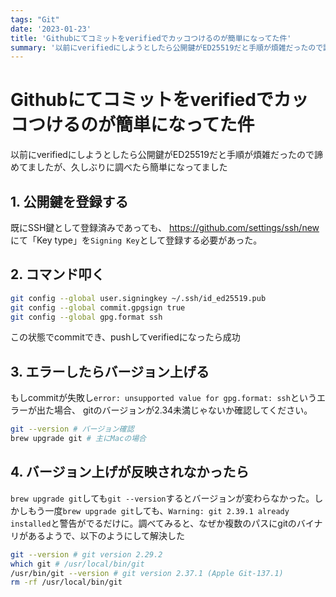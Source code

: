 ```yaml
---
tags: "Git"
date: '2023-01-23'
title: 'Githubにてコミットをverifiedでカッコつけるのが簡単になってた件'
summary: '以前にverifiedにしようとしたら公開鍵がED25519だと手順が煩雑だったので諦めてましたが、久しぶりに調べたら簡単になってました'
---
```


# Githubにてコミットをverifiedでカッコつけるのが簡単になってた件

以前にverifiedにしようとしたら公開鍵がED25519だと手順が煩雑だったので諦めてましたが、久しぶりに調べたら簡単になってました

## 1. 公開鍵を登録する

既にSSH鍵として登録済みであっても、
https://github.com/settings/ssh/new にて「Key type」を`Signing Key`として登録する必要があった。

## 2. コマンド叩く

```bash
git config --global user.signingkey ~/.ssh/id_ed25519.pub
git config --global commit.gpgsign true
git config --global gpg.format ssh
```

この状態でcommitでき、pushしてverifiedになったら成功

## 3. エラーしたらバージョン上げる

もしcommitが失敗し`error: unsupported value for gpg.format: ssh`というエラーが出た場合、
gitのバージョンが2.34未満じゃないか確認してください。

```bash
git --version # バージョン確認
brew upgrade git # 主にMacの場合
```

## 4. バージョン上げが反映されなかったら

`brew upgrade git`しても`git --version`するとバージョンが変わらなかった。しかしもう一度`brew upgrade git`しても、`Warning: git 2.39.1 already installed`と警告がでるだけに。調べてみると、なぜか複数のパスにgitのバイナリがあるようで、以下のようにして解決した

```bash
git --version # git version 2.29.2
which git # /usr/local/bin/git
/usr/bin/git --version # git version 2.37.1 (Apple Git-137.1)
rm -rf /usr/local/bin/git
```
